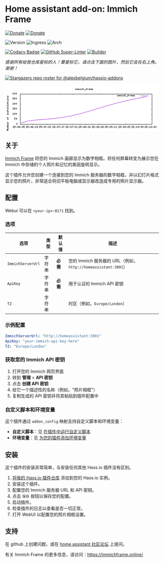 # Home assistant add-on: Immich Frame

[![Donate][donation-badge]](https://www.buymeacoffee.com/alexbelgium)
[![Donate][paypal-badge]](https://www.paypal.com/donate/?hosted_button_id=DZFULJZTP3UQA)

![Version](https://img.shields.io/badge/dynamic/yaml?label=版本&query=%24.version&url=https%3A%2F%2Fraw.githubusercontent.com%2Falexbelgium%2Fhassio-addons%2Fmaster%2Fimmich_frame%2Fconfig.yaml)
![Ingress](https://img.shields.io/badge/dynamic/yaml?label=Ingress&query=%24.ingress&url=https%3A%2F%2Fraw.githubusercontent.com%2Falexbelgium%2Fhassio-addons%2Fmaster%2Fimmich_frame%2Fconfig.yaml)
![Arch](https://img.shields.io/badge/dynamic/yaml?color=success&label=架构&query=%24.arch&url=https%3A%2F%2Fraw.githubusercontent.com%2Falexbelgium%2Fhassio-addons%2Fmaster%2Fimmich_frame%2Fconfig.yaml)

[![Codacy Badge](https://app.codacy.com/project/badge/Grade/9c6cf10bdbba45ecb202d7f579b5be0e)](https://www.codacy.com/gh/alexbelgium/hassio-addons/dashboard?utm_source=github.com&utm_medium=referral&utm_content=alexbelgium/hassio-addons&utm_campaign=Badge_Grade)
[![GitHub Super-Linter](https://img.shields.io/github/actions/workflow/status/alexbelgium/hassio-addons/weekly-supelinter.yaml?label=Lint%20code%20base)](https://github.com/alexbelgium/hassio-addons/actions/workflows/weekly-supelinter.yaml)
[![Builder](https://img.shields.io/github/actions/workflow/status/alexbelgium/hassio-addons/onpush_builder.yaml?label=Builder)](https://github.com/alexbelgium/hassio-addons/actions/workflows/onpush_builder.yaml)

[donation-badge]: https://img.shields.io/badge/Buy%20me%20a%20coffee%20(no%20paypal)-%23d32f2f?logo=buy-me-a-coffee&style=flat&logoColor=white
[paypal-badge]: https://img.shields.io/badge/Buy%20me%20a%20coffee%20with%20Paypal-0070BA?logo=paypal&style=flat&logoColor=white

_感谢所有给我仓库星标的人！要星标它，请点击下面的图片，然后它会在右上角。谢谢！_

[![Stargazers repo roster for @alexbelgium/hassio-addons](https://raw.githubusercontent.com/alexbelgium/hassio-addons/master/.github/stars2.svg)](https://github.com/alexbelgium/hassio-addons/stargazers)

![下载趋势](https://raw.githubusercontent.com/alexbelgium/hassio-addons/master/immich_frame/stats.png)

## 关于

[Immich Frame](https://immichframe.online/) 将您的 Immich 画廊显示为数字相框。将任何屏幕转变为展示您在 Immich 中存储的个人照片和记忆的美丽旋转显示。

这个插件允许您创建一个连接到您的 Immich 服务器的数字相框，并以幻灯片格式显示您的照片，非常适合将旧平板电脑或显示器改造成专用的照片显示器。

## 配置

Webui 可以在 `<your-ip>:8171` 找到。

### 选项

| 选项 | 类型 | 默认值 | 描述 |
|------|------|--------|------|
| `ImmichServerUrl` | 字符串 | **必需** | 您的 Immich 服务器的 URL（例如，`http://homeassistant:3001`） |
| `ApiKey` | 字符串 | **必需** | 用于认证的 Immich API 密钥 |
| `TZ` | 字符串 | | 时区（例如，`Europe/London`） |

### 示例配置

```yaml
ImmichServerUrl: "http://homeassistant:3001"
ApiKey: "your-immich-api-key-here"
TZ: "Europe/London"
```

### 获取您的 Immich API 密钥

1. 打开您的 Immich 网页界面
2. 转到 **管理** > **API 密钥**
3. 点击 **创建 API 密钥**
4. 给它一个描述性的名称（例如，"照片相框"）
5. 复制生成的 API 密钥并将其粘贴到插件配置中

### 自定义脚本和环境变量

这个插件通过 `addon_config` 映射支持自定义脚本和环境变量：

- **自定义脚本**：见 [在插件中运行自定义脚本](https://github.com/alexbelgium/hassio-addons/wiki/Running-custom-scripts-in-Addons)
- **环境变量**：见 [为您的插件添加环境变量](https://github.com/alexbelgium/hassio-addons/wiki/Add-Environment-variables-to-your-Addon)

## 安装

这个插件的安装非常简单，与安装任何其他 Hass.io 插件没有区别。

1. [将我的 Hass.io 插件仓库][repository] 添加到您的 Hass.io 实例。
2. 安装这个插件。
3. 配置您的 Immich 服务器 URL 和 API 密钥。
4. 点击 `保存` 按钮以保存您的配置。
5. 启动插件。
6. 检查插件的日志以查看是否一切正常。
7. 打开 WebUI 以配置您的照片相框设置。

## 支持

在 github 上创建问题，或在 [home assistant 社区论坛](https://community.home-assistant.io/) 上提问。

有关 Immich Frame 的更多信息，请访问：https://immichframe.online/

[repository]: https://github.com/alexbelgium/hassio-addons